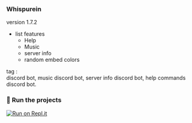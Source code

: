 ### Whispurein
<p>version 1.7.2</p>

- list features
  - Help
  - Music
  - server info
  - random embed colors

<p>tag :
<br>
discord bot, music discord bot, server info discord bot, help commands discord bot.

### 💨 Run the projects
[![Run on Repl.it](https://repl.it/badge/github/FileAljabaar/Whispurein-V2)](  https://repl.it/github/FileAljabaar/Whispurein)
